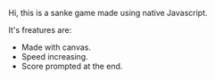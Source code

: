 Hi, this is a sanke game made using native Javascript.

It's freatures are:
  * Made with canvas.
  * Speed increasing.	
  * Score prompted at the end.
